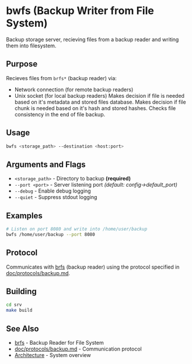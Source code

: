 # bwfs (Backup Writer from File System)

Backup storage server, recieving files from a backup reader and writing them into filesystem.

## Purpose

Recieves files from `brfs*` (backup reader) via:
- Network connection (for remote backup readers)  
- Unix socket (for local backup readers)
Makes decision if file is needed based on it's metadata and stored files database. 
Makes decision if file chunk is needed based on it's hash and stored hashes. 
Checks file consistency in the end of file backup.

## Usage

```bash
bwfs <storage_path> --destination <host:port>
```

## Arguments and Flags

- `<storage_path>` - Directory to backup **(required)**
- `--port <port>` - Server listening port *(default: config->default_port)*
- `--debug` - Enable debug logging
- `--quiet` - Suppress stdout logging

## Examples

```bash
# Listen on port 8080 and write into /home/user/backup
bwfs /home/user/backup --port 8080
```

## Protocol

Communicates with [brfs](./brfs.md) (backup reader) using the protocol specified in [doc/protocols/backup.md](../protocols/backup.md).

## Building

```bash
cd srv
make build
```

## See Also

- [brfs](./brfs.md) - Backup Reader for File System
- [doc/protocols/backup.md](../protocols/backup.md) - Communication protocol
- [Architecture](../ARCHITECTURE.md) - System overview